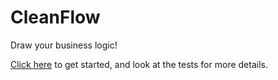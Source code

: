 # CleanFlow

Draw your business logic!

[Click here](https://github.com/naturalprogrammer/cleanflow/wiki/Getting-Started) to get started, and look at the tests for more details.
